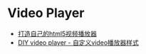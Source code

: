 # Video Player

- [打造自己的html5视频播放器](https://segmentfault.com/a/1190000000380064)
- [DIY video player - 自定义video播放器样式](https://segmentfault.com/a/1190000016381354)
